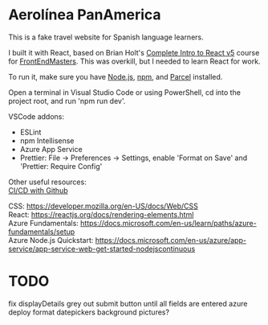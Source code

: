 # Aerolínea PanAmerica

This is a fake travel website for Spanish language learners.

I built it with React, based on Brian Holt's [Complete Intro to React v5](https://github.com/btholt/complete-intro-to-react-v5) course for [FrontEndMasters](https://frontendmasters.com/courses/complete-react-v5/). This was overkill, but I needed to learn React for work.

To run it, make sure you have [Node.js](https://nodejs.org/en/), [npm](https://www.npmjs.com/get-npm), and [Parcel](https://parceljs.org/) installed.

Open a terminal in Visual Studio Code or using PowerShell, cd into the project root, and run 'npm run dev'.

VSCode addons:

- ESLint
- npm Intellisense
- Azure App Service
- Prettier: File -> Preferences -> Settings, enable 'Format on Save' and 'Prettier: Require Config'

Other useful resources:  
[CI/CD with Github](https://docs.microsoft.com/en-us/azure/app-service/deploy-continuous-deployment)

CSS: https://developer.mozilla.org/en-US/docs/Web/CSS  
React: https://reactjs.org/docs/rendering-elements.html  
Azure Fundamentals: https://docs.microsoft.com/en-us/learn/paths/azure-fundamentals/setup  
Azure Node.js Quickstart: https://docs.microsoft.com/en-us/azure/app-service/app-service-web-get-started-nodejscontinuous

# TODO

fix displayDetails
grey out submit button until all fields are entered
azure deploy
format datepickers
background pictures?
